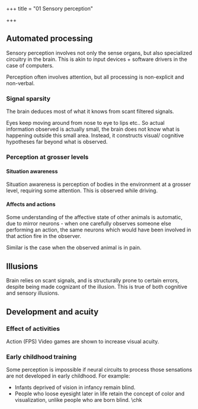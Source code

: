 +++
title = "01 Sensory perception"

+++
## Automated processing
Sensory perception involves not only the sense organs, but also specialized circuitry in the brain. This is akin to input devices + software drivers in the case of computers.

Perception often involves attention, but all processing is non-explicit and non-verbal.

### Signal sparsity
The brain deduces most of what it knows from scant filtered signals.

Eyes keep moving around from nose to eye to lips etc.. So actual information observed is actually small, the brain does not know what is happening outside this small area. Instead, it constructs visual/ cognitive hypotheses far beyond what is observed.

### Perception at grosser levels
#### Situation awareness
Situation awareness is perception of bodies in the environment at a grosser level, requiring some attention. This is observed while driving.

#### Affects and actions
Some understanding of the affective state of other animals is automatic, due to mirror neurons - when one carefully observes someone else performing an action, the same neurons which would have been involved in that action fire in the observer.

Similar is the case when the observed animal is in pain.

## Illusions
Brain relies on scant signals, and is structurally prone to certain errors, despite being made cognizant of the illusion. This is true of both cognitive and sensory illusions.

## Development and acuity
### Effect of activities
Action (FPS) Video games are shown to increase visual acuity.

### Early childhood training
Some perception is impossible if neural circuits to process those sensations are not developed in early childhood. For example:

- Infants deprived of vision in infancy remain blind.
- People who loose eyesight later in life retain the concept of color and visualization, unlike people who are born blind. \chk


